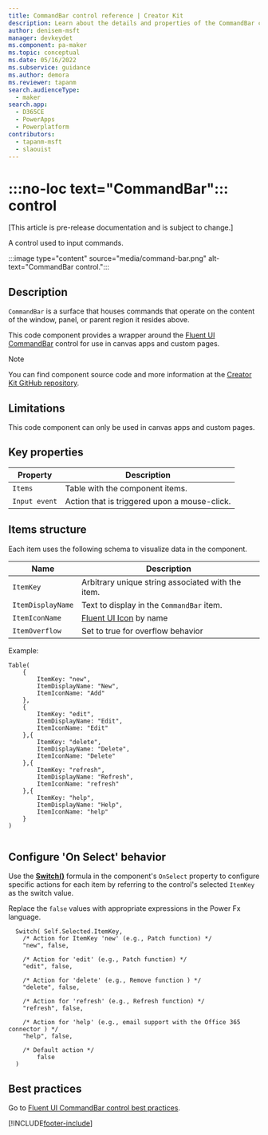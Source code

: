 ```yaml
---
title: CommandBar control reference | Creator Kit
description: Learn about the details and properties of the CommandBar control in the Creator Kit.
author: denisem-msft
manager: devkeydet
ms.component: pa-maker
ms.topic: conceptual
ms.date: 05/16/2022
ms.subservice: guidance
ms.author: demora
ms.reviewer: tapanm
search.audienceType: 
  - maker
search.app: 
  - D365CE
  - PowerApps
  - Powerplatform
contributors:
  - tapanm-msft
  - slaouist
---
```


# :::no-loc text="CommandBar"::: control

[This article is pre-release documentation and is subject to change.]

A control used to input commands.

:::image type="content" source="media/command-bar.png" alt-text="CommandBar control.":::

## Description

`CommandBar` is a surface that houses commands that operate on the content of the window, panel, or parent region it resides above.

This code component provides a wrapper around the [Fluent UI CommandBar](https://developer.microsoft.com/fluentui#/controls/web/commandbar) control for use in canvas apps and custom pages.

> [!NOTE]
> You can find component source code and more information at the [Creator Kit GitHub repository](https://github.com/microsoft/powercat-creator-kit).

## Limitations

This code component can only be used in canvas apps and custom pages.

## Key properties

| Property | Description |
| -------- | ----------- |
| `Items` | Table with the component items. |
| `Input event` | Action that is triggered upon a mouse-click.<!--note from editor: Would "selection" work here?--> |

## Items structure

Each item uses the following schema to visualize data in the component.

| Name | Description |
| ------ | ----------- |
| `ItemKey` | Arbitrary unique string associated with the item. |
| `ItemDisplayName` | Text to display in the `CommandBar` item. |
| `ItemIconName` | [Fluent UI Icon](https://uifabricicons.azurewebsites.net/) by name |
| `ItemOverflow` | Set to true for overflow behavior |

Example:

  ```powerapps-dot
  Table(
      {
          ItemKey: "new",
          ItemDisplayName: "New",
          ItemIconName: "Add"
      },
      {
          ItemKey: "edit",
          ItemDisplayName: "Edit",
          ItemIconName: "Edit"
      },{
          ItemKey: "delete",
          ItemDisplayName: "Delete",
          ItemIconName: "Delete"
      },{
          ItemKey: "refresh",
          ItemDisplayName: "Refresh",
          ItemIconName: "refresh"
      },{
          ItemKey: "help",
          ItemDisplayName: "Help",
          ItemIconName: "help"
      }
  )
    
  ```

## Configure 'On Select' behavior

Use the [**Switch()**](/power-apps/maker/canvas-apps/functions/function-if) formula in the component's `OnSelect` property to configure specific actions for each item by referring to the control's selected `ItemKey` as the switch value.

Replace the `false` values with appropriate expressions in the Power Fx language.

  ```powerapps-dot
    Switch( Self.Selected.ItemKey,
      /* Action for ItemKey 'new' (e.g., Patch function) */
      "new", false,
      
      /* Action for 'edit' (e.g., Patch function) */
      "edit", false,
      
      /* Action for 'delete' (e.g., Remove function ) */
      "delete", false,
      
      /* Action for 'refresh' (e.g., Refresh function) */
      "refresh", false,
      
      /* Action for 'help' (e.g., email support with the Office 365 connector ) */
      "help", false,
    
      /* Default action */
          false
    )
  ```

## Best practices

Go to [Fluent UI CommandBar control best practices](https://developer.microsoft.com/fluentui#/controls/web/commandbar).

[!INCLUDE[footer-include](../../includes/footer-banner.md)]